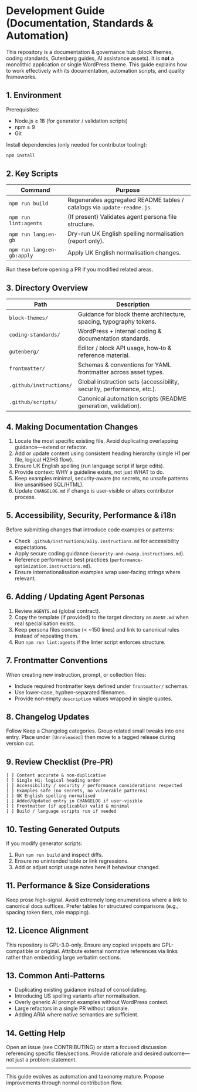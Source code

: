 # Development Guide (Documentation, Standards & Automation)

This repository is a documentation & governance hub (block themes, coding standards, Gutenberg guides, AI assistance assets). It is **not** a monolithic application or single WordPress theme. This guide explains how to work effectively with its documentation, automation scripts, and quality frameworks.

## 1. Environment

Prerequisites:

-   Node.js ≥ 18 (for generator / validation scripts)
-   npm ≥ 9
-   Git

Install dependencies (only needed for contributor tooling):

```bash
npm install
```

## 2. Key Scripts

| Command                    | Purpose                                                                 |
| -------------------------- | ----------------------------------------------------------------------- |
| `npm run build`            | Regenerates aggregated README tables / catalogs via `update-readme.js`. |
| `npm run lint:agents`      | (If present) Validates agent persona file structure.                    |
| `npm run lang:en-gb`       | Dry-run UK English spelling normalisation (report only).                |
| `npm run lang:en-gb:apply` | Apply UK English normalisation changes.                                 |

Run these before opening a PR if you modified related areas.

## 3. Directory Overview

| Path                    | Description                                                           |
| ----------------------- | --------------------------------------------------------------------- |
| `block-themes/`         | Guidance for block theme architecture, spacing, typography tokens.    |
| `coding-standards/`     | WordPress + internal coding & documentation standards.                |
| `gutenberg/`            | Editor / block API usage, how‑to & reference material.                |
| `frontmatter/`          | Schemas & conventions for YAML frontmatter across asset types.        |
| `.github/instructions/` | Global instruction sets (accessibility, security, performance, etc.). |
| `.github/scripts/`      | Canonical automation scripts (README generation, validation).         |

## 4. Making Documentation Changes

1. Locate the most specific existing file. Avoid duplicating overlapping guidance—extend or refactor.
2. Add or update content using consistent heading hierarchy (single H1 per file, logical H2/H3 flow).
3. Ensure UK English spelling (run language script if large edits).
4. Provide context: WHY a guideline exists, not just WHAT to do.
5. Keep examples minimal, security‑aware (no secrets, no unsafe patterns like unsanitised SQL/HTML).
6. Update `CHANGELOG.md` if change is user‑visible or alters contributor process.

## 5. Accessibility, Security, Performance & i18n

Before submitting changes that introduce code examples or patterns:

-   Check `.github/instructions/a11y.instructions.md` for accessibility expectations.
-   Apply secure coding guidance (`security-and-owasp.instructions.md`).
-   Reference performance best practices (`performance-optimization.instructions.md`).
-   Ensure internationalisation examples wrap user‑facing strings where relevant.

## 6. Adding / Updating Agent Personas

1. Review `AGENTS.md` (global contract).
2. Copy the template (if provided) to the target directory as `AGENT.md` when real specialisation exists.
3. Keep persona files concise (< ~150 lines) and link to canonical rules instead of repeating them.
4. Run `npm run lint:agents` if the linter script enforces structure.

## 7. Frontmatter Conventions

When creating new instruction, prompt, or collection files:

-   Include required frontmatter keys defined under `frontmatter/` schemas.
-   Use lower‑case, hyphen‑separated filenames.
-   Provide non‑empty `description` values wrapped in single quotes.

## 8. Changelog Updates

Follow Keep a Changelog categories. Group related small tweaks into one entry. Place under `[Unreleased]` then move to a tagged release during version cut.

## 9. Review Checklist (Pre‑PR)

```text
[ ] Content accurate & non‑duplicative
[ ] Single H1; logical heading order
[ ] Accessibility / security / performance considerations respected
[ ] Examples safe (no secrets, no vulnerable patterns)
[ ] UK English spelling normalised
[ ] Added/Updated entry in CHANGELOG if user‑visible
[ ] Frontmatter (if applicable) valid & minimal
[ ] Build / language scripts run if needed
```

## 10. Testing Generated Outputs

If you modify generator scripts:

1. Run `npm run build` and inspect diffs.
2. Ensure no unintended table or link regressions.
3. Add or adjust script usage notes here if behaviour changed.

## 11. Performance & Size Considerations

Keep prose high-signal. Avoid extremely long enumerations where a link to canonical docs suffices. Prefer tables for structured comparisons (e.g., spacing token tiers, role mapping).

## 12. Licence Alignment

This repository is GPL-3.0-only. Ensure any copied snippets are GPL-compatible or original. Attribute external normative references via links rather than embedding large verbatim sections.

## 13. Common Anti‑Patterns

-   Duplicating existing guidance instead of consolidating.
-   Introducing US spelling variants after normalisation.
-   Overly generic AI prompt examples without WordPress context.
-   Large refactors in a single PR without rationale.
-   Adding ARIA where native semantics are sufficient.

## 14. Getting Help

Open an issue (see CONTRIBUTING) or start a focused discussion referencing specific files/sections. Provide rationale and desired outcome—not just a problem statement.

---

This guide evolves as automation and taxonomy mature. Propose improvements through normal contribution flow.
